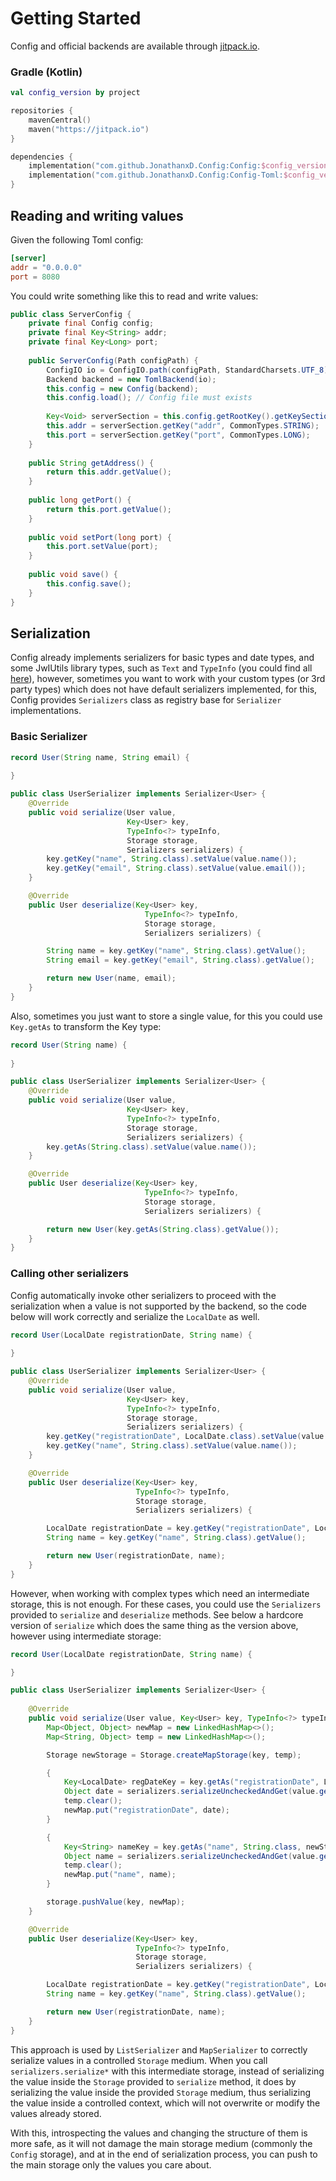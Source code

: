 # Getting Started

Config and official backends are available through [jitpack.io](https://jitpack.io/#JonathanxD/Config).

### Gradle (Kotlin)

```kotlin
val config_version by project

repositories {
    mavenCentral()
    maven("https://jitpack.io")
}

dependencies {
    implementation("com.github.JonathanxD.Config:Config:$config_version")
    implementation("com.github.JonathanxD.Config:Config-Toml:$config_version") // Toml backend
}
```

## Reading and writing values

Given the following Toml config:

```toml
[server]
addr = "0.0.0.0"
port = 8080
```

You could write something like this to read and write values:

```java
public class ServerConfig {
    private final Config config;
    private final Key<String> addr;
    private final Key<Long> port;
    
    public ServerConfig(Path configPath) {
        ConfigIO io = ConfigIO.path(configPath, StandardCharsets.UTF_8);
        Backend backend = new TomlBackend(io);
        this.config = new Config(backend);
        this.config.load(); // Config file must exists
        
        Key<Void> serverSection = this.config.getRootKey().getKeySection("server"); 
        this.addr = serverSection.getKey("addr", CommonTypes.STRING);
        this.port = serverSection.getKey("port", CommonTypes.LONG);
    }
    
    public String getAddress() {
        return this.addr.getValue();
    }
    
    public long getPort() {
        return this.port.getValue();
    }
    
    public void setPort(long port) {
        this.port.setValue(port);
    }
    
    public void save() {
        this.config.save();
    }
}
```

## Serialization

Config already implements serializers for basic types and date types, and some JwIUtils library types, such as `Text` and `TypeInfo` (you could find all [here](https://github.com/JonathanxD/Config/blob/master/src/main/java/com/github/jonathanxd/config/serialize/Serializers.java)), however, sometimes you want to work with your custom types (or 3rd party types) which does not have default serializers implemented, for this, Config provides `Serializers` class as registry base for `Serializer` implementations.

### Basic Serializer

```java
record User(String name, String email) {
    
}

public class UserSerializer implements Serializer<User> {
    @Override
    public void serialize(User value,
                          Key<User> key,
                          TypeInfo<?> typeInfo,
                          Storage storage,
                          Serializers serializers) {
        key.getKey("name", String.class).setValue(value.name());
        key.getKey("email", String.class).setValue(value.email());
    }

    @Override
    public User deserialize(Key<User> key,
                              TypeInfo<?> typeInfo,
                              Storage storage,
                              Serializers serializers) {

        String name = key.getKey("name", String.class).getValue();
        String email = key.getKey("email", String.class).getValue();

        return new User(name, email);
    }
}
```

Also, sometimes you just want to store a single value, for this you could use `Key.getAs` to transform the Key type:

```java
record User(String name) {
    
}

public class UserSerializer implements Serializer<User> {
    @Override
    public void serialize(User value,
                          Key<User> key,
                          TypeInfo<?> typeInfo,
                          Storage storage,
                          Serializers serializers) {
        key.getAs(String.class).setValue(value.name());
    }

    @Override
    public User deserialize(Key<User> key,
                              TypeInfo<?> typeInfo,
                              Storage storage,
                              Serializers serializers) {

        return new User(key.getAs(String.class).getValue());
    }
}
```

### Calling other serializers

Config automatically invoke other serializers to proceed with the serialization when a value is not supported by the backend, so the code below will work correctly and serialize the `LocalDate` as well.

```java
record User(LocalDate registrationDate, String name) {
    
}

public class UserSerializer implements Serializer<User> {
    @Override
    public void serialize(User value,
                          Key<User> key,
                          TypeInfo<?> typeInfo,
                          Storage storage,
                          Serializers serializers) {
        key.getKey("registrationDate", LocalDate.class).setValue(value.email());
        key.getKey("name", String.class).setValue(value.name());
    }

    @Override
    public User deserialize(Key<User> key,
                            TypeInfo<?> typeInfo,
                            Storage storage,
                            Serializers serializers) {

        LocalDate registrationDate = key.getKey("registrationDate", LocalDate.class).getValue();
        String name = key.getKey("name", String.class).getValue();

        return new User(registrationDate, name);
    }
}
```

However, when working with complex types which need an intermediate storage, this is not enough. For these cases, you could use the `Serializers` provided to `serialize` and `deserialize` methods. See below a hardcore version of `serialize` which does the same thing as the version above, however using intermediate storage:

```java
record User(LocalDate registrationDate, String name) {

}

public class UserSerializer implements Serializer<User> {
    
    @Override
    public void serialize(User value, Key<User> key, TypeInfo<?> typeInfo, Storage storage, Serializers serializers) {
        Map<Object, Object> newMap = new LinkedHashMap<>();
        Map<String, Object> temp = new LinkedHashMap<>();

        Storage newStorage = Storage.createMapStorage(key, temp);

        {
            Key<LocalDate> regDateKey = key.getAs("registrationDate", LocalDate.class, newStorage);
            Object date = serializers.serializeUncheckedAndGet(value.getRegistrationDate(), regDateKey);
            temp.clear();
            newMap.put("registrationDate", date);
        }

        {
            Key<String> nameKey = key.getAs("name", String.class, newStorage);
            Object name = serializers.serializeUncheckedAndGet(value.getName(), nameKey);
            temp.clear();
            newMap.put("name", name);
        }

        storage.pushValue(key, newMap);
    }

    @Override
    public User deserialize(Key<User> key,
                            TypeInfo<?> typeInfo,
                            Storage storage,
                            Serializers serializers) {

        LocalDate registrationDate = key.getKey("registrationDate", LocalDate.class).getValue();
        String name = key.getKey("name", String.class).getValue();

        return new User(registrationDate, name);
    }
}
```

This approach is used by `ListSerializer` and `MapSerializer` to correctly serialize values in a controlled `Storage` medium. When you call `serializers.serialize*` with this intermediate storage, instead of serializing the value inside the `Storage` provided to `serialize` method, it does by serializing the value inside the provided `Storage` medium, thus serializing the value inside a controlled context, which will not overwrite or modify the values already stored.

With this, introspecting the values and changing the structure of them is more safe, as it will not damage the main storage medium (commonly the `Config` storage), and at in the end of serialization process, you can push to the main storage only the values you care about.